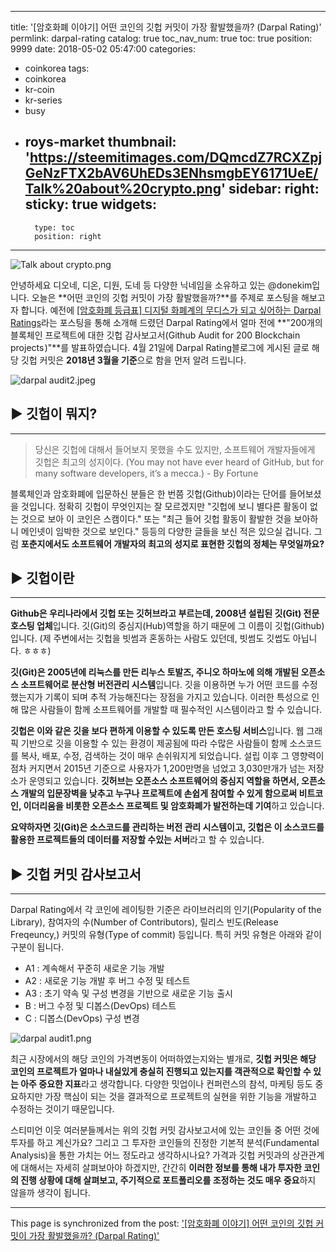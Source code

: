
---
title: '[암호화폐 이야기] 어떤 코인의 깃헙 커밋이 가장 활발했을까? (Darpal Rating)'
permlink: darpal-rating
catalog: true
toc_nav_num: true
toc: true
position: 9999
date: 2018-05-02 05:47:00
categories:
- coinkorea
tags:
- coinkorea
- kr-coin
- kr-series
- busy
- roys-market
thumbnail: 'https://steemitimages.com/DQmcdZ7RCXZpjGeNzFTX2bAV6UhEDs3ENhsmgbEY6171UeE/Talk%20about%20crypto.png'
sidebar:
    right:
        sticky: true
widgets:
    -
        type: toc
        position: right
---


![Talk about crypto.png](https://steemitimages.com/DQmcdZ7RCXZpjGeNzFTX2bAV6UhEDs3ENhsmgbEY6171UeE/Talk%20about%20crypto.png)


안녕하세요 디오네, 디온, 디원, 도네 등 다양한 닉네임을 소유하고 있는 @donekim입니다.
오늘은 **어떤 코인의 깃헙 커밋이 가장 활발했을까?**를 주제로 포스팅을 해보고자 합니다.
예전에 [[암호화폐 등급표] 디지털 화폐계의 무디스가 되고 싶어하는 Darpal Ratings](https://steemit.com/coinkorea/@donekim/darpal-ratings)라는 포스팅을 통해 소개해 드렸던 Darpal Rating에서 얼마 전에 **"200개의 블록체인 프로젝트에 대한 깃헙 감사보고서(Github Audit for 200 Blockchain projects )"**를 발표하였습니다. 4월 21일에 Darpal Rating블로그에 게시된 글로 해당 깃헙 커밋은 **2018년 3월을 기준**으로 함을 먼저 알려 드립니다.

![darpal audit2.jpeg](https://steemitimages.com/DQmQtnFpD3gpoia1uHeKVan1xfh9Q9kuBi1wgpBBxcY6TUq/darpal%20audit2.jpeg)


## ▶ 깃헙이 뭐지?
***
> 당신은 깃헙에 대해서 들어보지 못했을 수도 있지만, 소프트웨어 개발자들에게 깃헙은 최고의 성지이다. (You may not have ever heard of GitHub, but for many software developers, it’s a mecca.) - By Fortune

블록체인과 암호화폐에 입문하신 분들은 한 번쯤 깃헙(Github)이라는 단어를 들어보셨을 것입니다. 정확히 깃헙이 무엇인지는 잘 모르겠지만 "깃헙에 보니 별다른 활동이 없는 것으로 보아 이 코인은 스캠이다." 또는 "최근 들어 깃헙 활동이 활발한 것을 보아하니 메인넷이 임박한 것으로 보인다." 등등의 다양한 글들을 보신 적은 있으실 겁니다. 그럼 **포춘지에서도 소프트웨어 개발자의 최고의 성지로 표현한 깃헙의 정체는 무엇일까요?**


## ▶ 깃헙이란
***
**Github은 우리나라에서 깃헙 또는 깃허브라고 부르는데, 2008년 설립된 깃(Git) 전문 호스팅 업체**입니다. 깃(Git)의 중심지(Hub)역할을 하기 때문에 그 이름이 깃헙(Github)입니다. (제 주변에서는 깃헙을 빗썸과 혼동하는 사람도 있던데, 빗썸도 깃썹도 아닙니다. ㅎㅎㅎ)

**깃(Git)은 2005년에 리눅스를 만든 리누스 토발즈, 주니오 하마노에 의해 개발된 오픈소스 소프트웨어로 분산형 버전관리 시스템**입니다. 깃을 이용하면 누가 어떤 코드를 수정했는지가 기록이 되며 추적 가능해진다는 장점을 가지고 있습니다. 이러한 특성으로 인해 많은 사람들이 함께 소프트웨어를 개발할 때 필수적인 시스템이라고 할 수 있습니다. 

**깃헙은 이와 같은 깃을 보다 편하게 이용할 수 있도록 만든 호스팅 서비스**입니다. 웹 그래픽 기반으로 깃을 이용할 수 있는 환경이 제공됨에 따라 수많은 사람들이 함께 소스코드를 복사, 배포, 수정, 검색하는 것이 매우 손쉬워지게 되었습니다. 설립 이후 그 영향력이 점차 커지면서 2015년 기준으로 사용자가 1,200만명을 넘었고 3,030만개가 넘는 저장소가 운영되고 있습니다. **깃허브는 오픈소스 소프트웨어의 중심지 역할을 하면서, 오픈소스 개발의 입문장벽을 낮추고 누구나 프로젝트에 손쉽게 참여할 수 있게 함으로써 비트코인, 이더리움을 비롯한 오픈소스 프로젝트 및 암호화폐가 발전하는데 기여**하고 있습니다.

**요약하자면 깃(Git)은 소스코드를 관리하는 버전 관리 시스템이고, 깃헙은 이 소스코드를 활용한 프로젝트들의 데이터를 저장할 수있는 서버**라고 할 수 있습니다.


## ▶ 깃헙 커밋 감사보고서
***

Darpal Rating에서 각 코인에 레이팅한 기준은 라이브러리의 인기(Popularity of the Library), 참여자의 수(Number of Contributors), 릴리스 빈도(Release Freqeuncy,) 커밋의 유형(Type of commit) 등입니다. 특히 커밋 유형은 아래와 같이 구분이 됩니다.

- A1 : 계속해서 꾸준히 새로운 기능 개발
- A2 : 새로운 기능 개발 후 버그 수정 및 테스트
- A3 : 초기 약속 및 구성 변경을 기반으로 새로운 기능 출시
- B : 버그 수정 및 디봅스(DevOps) 테스트
- C : 디봅스(DevOps) 구성 변경

![darpal audit1.png](https://steemitimages.com/DQmYYjWUo6tTREa5o2LcH6xkFz2YanDLpw2W8nSS9YTdwwm/darpal%20audit1.png)



최근 시장에서의 해당 코인의 가격변동이 어떠하였는지와는 별개로, **깃헙 커밋은 해당 코인의 프로젝트가 얼마나 내실있게 충실히 진행되고 있는지를 객관적으로 확인할 수 있는 아주 중요한 지표**라고 생각합니다. 다양한 밋업이나 컨퍼런스의 참석, 마케팅 등도 중요하지만 가장 핵심이 되는 것을 결과적으로 프로젝트의 실현을 위한 기능을 개발하고 수정하는 것이기 때문입니다. 

스티미언 이웃 여러분들께서는 위의 깃헙 커밋 감사보고서에 있는 코인들 중 어떤 것에 투자를 하고 계신가요? 그리고 그 투자한 코인들의 진정한 기본적 분석(Fundamental Analysis)을 통한 가치는 어느 정도라고 생각하시나요? 가격과 깃헙 커밋과의 상관관계에 대해서는 자세히 살펴보아야 하겠지만, 간간히 **이러한 정보를 통해 내가 투자한 코인의 진행 상황에 대해 살펴보고, 주기적으로 포트폴리오를 조정하는 것도 매우 중요**하지 않을까 생각이 됩니다.

- - -

This page is synchronized from the post: ['[암호화폐 이야기] 어떤 코인의 깃헙 커밋이 가장 활발했을까? (Darpal Rating)'](https://steemit.com/@donekim/darpal-rating)
